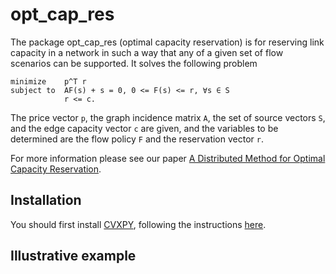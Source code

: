 opt_cap_res
====

The package opt_cap_res (optimal capacity reservation) is for reserving link capacity in a network in such a way that any of a given set of flow scenarios can be supported. It solves the following problem
```
minimize    p^T r
subject to  AF(s) + s = 0, 0 <= F(s) <= r, ∀s ∈ S
            r <= c.
```
The price vector ```p```, the graph incidence matrix ```A```, the set of source vectors ```S```, and the edge capacity vector ```c``` are given, and the variables to be determined are the flow policy ```F``` and the reservation vector ```r```.

For more information please see our paper [A Distributed Method for Optimal Capacity Reservation](https://stanford.edu/~boyd/papers/opt_cap_res.html).

Installation
------------
You should first install [CVXPY](http://ww.cvxpy.org/), following the instructions [here](http://www.cvxpy.org/en/latest/install/index.html).

Illustrative example
------------
